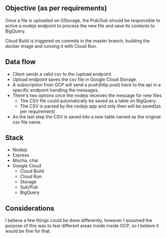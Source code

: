## Objective (as per requirements)
Once a file is uploaded on GStorage, the Pub/Sub should be responsible
to active a nodejs endpoint to process the new file and save 
its contents to BigQuery.

Cloud Build is triggered on commits in the master branch, 
building the docker image and running it with Cloud Run.

## Data flow
- Client sends a valid csv to the /upload endpoint.
- Upload endpoint saves the csv file in Google Cloud Storage.
- A subscription from GCP will send a push(http post) back to the api in a specific endpoint handling the messages.
- There's two options once the nodejs receives the message for new files
    - The CSV file could automatically be saved as a table on BigQuery.
    - The CSV is parsed by the nodejs app and only then will be saved(as per requirement)
- As the last step the CSV is saved into a new table named as the original csv file name.


## Stack

- Nodejs
- Express
- Mocha, chai
- Google Cloud
    - Cloud Build
    - Cloud Run
    - Storage
    - Sub/Pub
    - BigQuery

## Considerations
I believe a few things could be done differently, however I assumed the purpose of this was to test different areas inside inside GCP, so I believe it would be fine for that.
